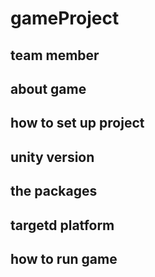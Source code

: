 # gameProject

## team member

## about game

## how to set up project

## unity version

## the packages

## targetd platform

## how to run game

